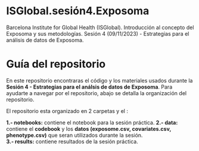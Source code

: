 # ISGlobal.sesión4.Exposoma

Barcelona Institute for Global Health (ISGlobal). Introducción al concepto del Exposoma y sus metodologías. Sesión 4 (09/11/2023) - Estrategias para el análisis de datos de Exposoma.

# Guía del repositorio
En este repositorio encontraras el código y los materiales usados durante la **Sesión 4 - Estrategias para el análsis de datos de Exposoma**. Para ayudarte a navegar por el repositorio, abajo se detalla la organización del repositorio. 

El repositorio esta organizado en 2 carpetas y el :

**1.- notebooks:** contiene el notebook para la sesión práctica.
**2.- data:** contiene el **codebook** y los **datos (exposome.csv, covariates.csv, phenotype.csv)** que seran utilizados durante la sesión.  
**3.- results:** contiene resultados de la sesión práctica. 



